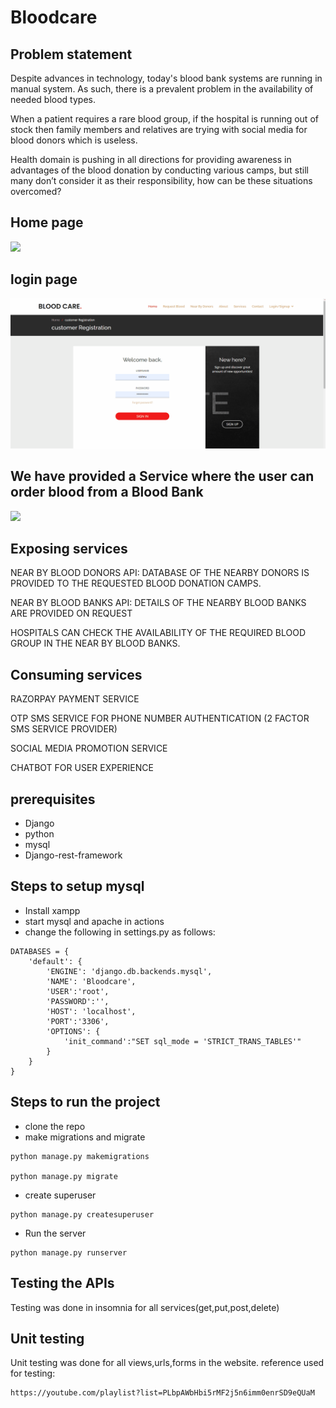 # Bloodcare
## Problem statement
Despite advances in technology, today's blood bank systems are running in manual system.  As such, there is a  prevalent problem  in the availability of needed blood types.

When a patient requires a rare blood group, if the hospital is running out of stock then family members and relatives are  trying  with social media for blood donors which is useless.

Health domain is pushing in all directions for providing awareness in advantages of the blood donation by conducting various camps, but still many don’t consider it as their responsibility, how can be these situations overcomed?
## Home page
![](gifs/home.gif)

## login page
![](gifs/login.gif)

## We have provided a Service where the user can order blood from a Blood Bank
![](gifs/order.gif)

## Exposing services
NEAR BY BLOOD DONORS API: DATABASE OF THE NEARBY DONORS IS PROVIDED TO THE REQUESTED BLOOD DONATION CAMPS.

NEAR BY BLOOD BANKS API:   DETAILS OF THE NEARBY BLOOD BANKS  ARE PROVIDED ON REQUEST

HOSPITALS  CAN CHECK THE AVAILABILITY OF THE REQUIRED BLOOD GROUP IN THE NEAR BY BLOOD BANKS.
## Consuming services
RAZORPAY PAYMENT  SERVICE

OTP SMS  SERVICE FOR  PHONE  NUMBER  AUTHENTICATION  (2 FACTOR SMS SERVICE PROVIDER)

SOCIAL MEDIA PROMOTION SERVICE

CHATBOT FOR USER EXPERIENCE

## prerequisites
* Django
* python
* mysql
* Django-rest-framework

## Steps to setup mysql
* Install xampp
* start mysql and apache in actions
* change the following in settings.py as follows:

```
DATABASES = {
    'default': {
        'ENGINE': 'django.db.backends.mysql',
        'NAME': 'Bloodcare',
        'USER':'root',
        'PASSWORD':'',
        'HOST': 'localhost',
        'PORT':'3306',
        'OPTIONS': {
            'init_command':"SET sql_mode = 'STRICT_TRANS_TABLES'"
        }
    }
}
```
## Steps to run the project
* clone the repo
* make migrations and migrate
```
python manage.py makemigrations

python manage.py migrate
```
* create superuser
```
python manage.py createsuperuser
```
* Run the server
```
python manage.py runserver
```
## Testing the APIs
Testing was done in insomnia for all services(get,put,post,delete)
## Unit testing
Unit testing was done for all views,urls,forms in the website.
reference used for testing:
```
https://youtube.com/playlist?list=PLbpAWbHbi5rMF2j5n6imm0enrSD9eQUaM
```

